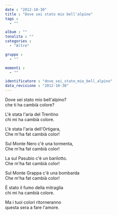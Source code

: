 ```yaml
---
date : "2012-10-30"
title : "Dove sei stato mio bell'alpino"
tags : 
  - ""

album : ""
tonalita : ""
categories : 
  - "Altre"

gruppo : 
  - ""

momenti : 
  - ""

identificatore : "dove_sei_stato_mio_bell_alpino"
data_revisione : "2012-10-30"
---
```

  
  
  
Dove sei stato mio bell'alpino?  
che ti ha cambià colore?  
  
  
L'è stata l'aria del Trentino  
chi mi ha cambià colore.  
  
  
L'è stata l'aria dell'Ortigara,  
Che m'ha fat cambià color!  
  
  
Sul Monte Nero c'è una tormenta,  
Che m'ha fat cambià color!  
  
  
La sul Pasubio c'è un barilotto.  
Che m'ha fat cambià color!  
  
  
Sul Monte Grappa c'è una bombarda  
Che m'ha fat cambià color!  
  
  
È stato il fumo della mitraglia  
chi mi ha cambià colore.  
  
  
Ma i tuoi colori ritorneranno  
questa sera a fare l'amore.  
  
